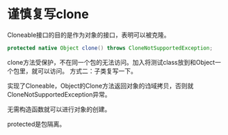 # 谨慎复写clone

Cloneable接口的目的是作为对象的接口，表明可以被克隆。

```java
protected native Object clone() throws CloneNotSupportedException;
```

clone方法受保护，不在同一个包的无法访问。加入将测试class放到和Object一个包里，就可以访问。
方式二：子类复写一下。

实现了Cloneable，Object的Clone方法返回对象的诌域拷贝，否则就CloneNotSupportedException异常。

无需构造函数就可以进行对象的创建。

protected是包隔离。
